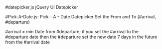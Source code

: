 #datepicker.js
jQuery UI Datepicker

#Pick-A-Date.js:
Pick - A - Date Datepicker
Set the From and To (#arrival, #departure)

#arrival = min Date from #departure;
if you set the #arrival to the #departure date then the #departure set the new date 7 days in the future from the #arrival date
